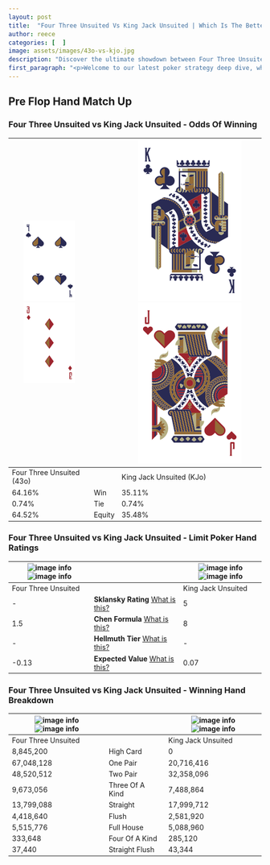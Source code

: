 ```yaml
---
layout: post
title:  "Four Three Unsuited Vs King Jack Unsuited | Which Is The Better Hand In Poker? A Complete Guide"
author: reece
categories: [  ]
image: assets/images/43o-vs-kjo.jpg
description: "Discover the ultimate showdown between Four Three Unsuited and King Jack Unsuited in poker! Uncover the odds, strategies, and scenarios where one hand triumphs over the other. Get ready to up your poker game with this thrilling analysis."
first_paragraph: "<p>Welcome to our latest poker strategy deep dive, where we're pitting two distinct hands against each other in a high-stakes showdown: Four Three Unsuited vs King Jack Unsuited.</p><p>In the dynamic world of poker, every decision counts, and knowing which hand holds the upper hand is key to your success at the table.</p><p>In this article, we'll dissect these two hands, explore the scenarios where one dominates the other, and equip you with the knowledge to make strategic choices that can tip the odds in your favor.</p><p>Get ready to unravel the intriguing dynamics of these poker hands and elevate your game to new heights.</p>"
---
```




[comment]: # (sp0)

## Pre Flop Hand Match Up

<div class="table hand-ratings" markdown="1"> 



### Four Three Unsuited vs King Jack Unsuited - Odds Of Winning


    
| ![image info](assets/images/hand1/4.png) ![image info](assets/images/hand1/3o.png) |  | ![image info](assets/images/hand2/k.png) ![image info](assets/images/hand2/jo.png) |
| -------- | -------- | -------- |
| Four Three Unsuited (43o) |  | King Jack Unsuited (KJo) |
| 64.16% | Win | 35.11% |
| 0.74% | Tie | 0.74% |
| 64.52% | Equity | 35.48% |




[comment]: # (sp1)



### Four Three Unsuited vs King Jack Unsuited - Limit Poker Hand Ratings


    
| ![image info](https://www.riverpairs.com/assets/images/hand1/4.png) ![image info](https://www.riverpairs.com/assets/images/hand1/3o.png) |  | ![image info](https://www.riverpairs.com/assets/images/hand2/k.png) ![image info](https://www.riverpairs.com/assets/images/hand2/jo.png) |
| -------- | -------- | -------- |
| Four Three Unsuited |  | King Jack Unsuited |
| - | **Sklansky Rating** [What is this?](/sklansky-rating-explained) | 5 |
| 1.5 | **Chen Formula** [What is this?](/chen-formula-explained) | 8 |
| - | **Hellmuth Tier** [What is this?](/Hellmuth-tier-explained) | - |
| -0.13 | **Expected Value** [What is this?](/expected-value-explained) | 0.07 |




[comment]: # (sp2)



### Four Three Unsuited vs King Jack Unsuited - Winning Hand Breakdown


    
| ![image info](https://www.riverpairs.com/assets/images/hand1/4.png) ![image info](https://www.riverpairs.com/assets/images/hand1/3o.png) |  | ![image info](https://www.riverpairs.com/assets/images/hand2/k.png) ![image info](https://www.riverpairs.com/assets/images/hand2/jo.png) |
| -------- | -------- | -------- |
| Four Three Unsuited |  | King Jack Unsuited |
| 8,845,200 | High Card | 0 |
| 67,048,128 | One Pair | 20,716,416 |
| 48,520,512 | Two Pair | 32,358,096 |
| 9,673,056 | Three Of A Kind | 7,488,864 |
| 13,799,088 | Straight | 17,999,712 |
| 4,418,640 | Flush | 2,581,920 |
| 5,515,776 | Full House | 5,088,960 |
| 333,648 | Four Of A Kind | 285,120 |
| 37,440 | Straight Flush | 43,344 |




[comment]: # (sp3)



</div>

[comment]: # (sp4)



[comment]: # (sp5)

